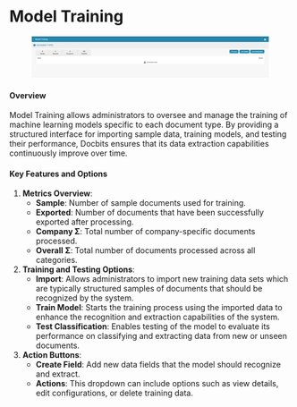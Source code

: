 # Model Training

<figure><img src="../../../../../.gitbook/assets/Bildschirmfoto 2024-05-08 um 09.07.01.png" alt=""><figcaption></figcaption></figure>

#### Overview

Model Training allows administrators to oversee and manage the training of machine learning models specific to each document type. By providing a structured interface for importing sample data, training models, and testing their performance, Docbits ensures that its data extraction capabilities continuously improve over time.

#### Key Features and Options

1. **Metrics Overview**:
   * **Sample**: Number of sample documents used for training.
   * **Exported**: Number of documents that have been successfully exported after processing.
   * **Company Σ**: Total number of company-specific documents processed.
   * **Overall Σ**: Total number of documents processed across all categories.
2. **Training and Testing Options**:
   * **Import**: Allows administrators to import new training data sets which are typically structured samples of documents that should be recognized by the system.
   * **Train Model**: Starts the training process using the imported data to enhance the recognition and extraction capabilities of the system.
   * **Test Classification**: Enables testing of the model to evaluate its performance on classifying and extracting data from new or unseen documents.
3. **Action Buttons**:
   * **Create Field**: Add new data fields that the model should recognize and extract.
   * **Actions**: This dropdown can include options such as view details, edit configurations, or delete training data.
